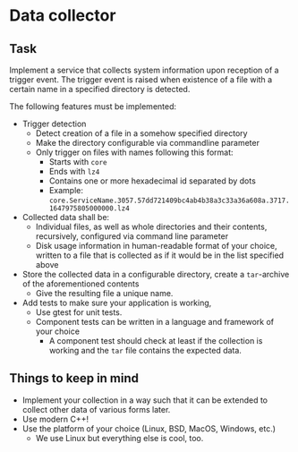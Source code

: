 # Data collector

## Task
Implement a service that collects system information upon reception of a trigger event.
The trigger event is raised when existence of a file with a certain name in a specified directory is detected.

The following features must be implemented:
* Trigger detection
    * Detect creation of a file in a somehow specified directory
    * Make the directory configurable via commandline parameter
    * Only trigger on files with names following this format:
        * Starts with `core`
        * Ends with `lz4`
        * Contains one or more hexadecimal id separated by dots
        * Example: `core.ServiceName.3057.57dd721409bc4ab4b38a3c33a36a608a.3717.1647975805000000.lz4`
* Collected data shall be:
    * Individual files, as well as whole directories and their contents, recursively, configured via command line parameter
    * Disk usage information in human-readable format of your choice, written to a file that is collected as if it would be in the list specified above
* Store the collected data in a configurable directory, create a `tar`-archive of the aforementioned contents
    * Give the resulting file a unique name.
* Add tests to make sure your application is working,
    * Use gtest for unit tests.
    * Component tests can be written in a language and framework of your choice
        * A component test should check at least if the collection is working and the `tar` file contains the expected data.

## Things to keep in mind
* Implement your collection in a way such that it can be extended to collect other data of various forms later.
* Use modern C++!
* Use the platform of your choice (Linux, BSD, MacOS, Windows, etc.)
    * We use Linux but everything else is cool, too.
